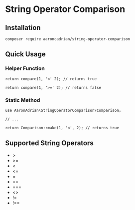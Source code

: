 # String Operator Comparison


## Installation

```
composer require aaroncadrian/string-operator-comparison
```

## Quick Usage

### Helper Function

```
return compare(1, '<' 2); // returns true
```

```
return compare(1, '>=' 2); // returns false
```

### Static Method

```
use AaronAdrian\StringOperatorComparison\Comparison;
 
// ...

return Comparison::make(1, '<', 2); // returns true
```

## Supported String Operators

- &gt;
- &gt;&equals;
- &lt;
- &lt;&equals;
- &equals;
- &equals;&equals;
- &equals;&equals;&equals;
- &lt;&gt;
- &excl;&equals;
- &excl;&equals;&equals;
